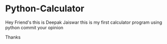# Python-Calculator

Hey Friend's this is Deepak Jaiswar this is my first calculator program using python commit your opinion


Thanks
